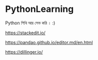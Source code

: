 # PythonLearning
Python শিখি আর সেভ করি । :) 

https://stackedit.io/

https://pandao.github.io/editor.md/en.html

https://dillinger.io/
